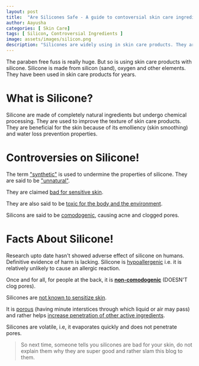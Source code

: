 ```yaml
---
layout: post
title:  "Are Silicones Safe - A guide to contoversial skin care ingredient!"
author: Aayusha
categories: [ Skin Care]
tags: [ Silicon, Controversial Ingredients ]
image: assets/images/silicon.png
description: "Silicones are widely using in skin care products. They are made of completely natural ingredients but undergo chemical processing. They are used to improve the texture of skin care products. They are beneficial for the skin because of its emolliency (skin smoothing) and water loss prevention properties."
---
```


The paraben free fuss is really huge. But so is using skin care products with silicone. Silicone is made from silicon (sand), oxygen and other elements. They have been used in skin care products for years.

# What is Silicone?
Silicone are made of completely natural ingredients but undergo chemical processing. They are used to improve the texture of skin care products. They are beneficial for the skin because of its emolliency (skin smoothing) and water loss prevention properties.

# Controversies on Silicone!
The term <u>"synthetic"</u> is used to undermine the properties of silicone. They are said to be <u>"unnatural"</u>.

They are claimed <u>bad for sensitive skin</u>.

They are also said to be <u>toxic for the body and the environment</u>.

Silicons are said to be <u>comodogenic</u>, causing acne and clogged pores.

# Facts About Silicone!
Research upto date hasn't showed adverse effect of silicone on humans. Definitive evidence of harm is lacking. Silicone is <u>hypoallergenic</u> i.e. it is relatively unlikely to cause an allergic reaction.

Once and for all, for people at the back, it is **<u>non-comodogenic</u>** (DOESN'T clog pores).

Silicones are <u>not known to sensitize skin</u>. 

It is <u>porous</u> (having minute interstices through which liquid or air may pass) and rather helps <u>increase penetration of other active ingredients</u>.

Silicones are volatile, i.e, it evaporates quickly and does not penetrate pores.

> So next time, someone tells you silicones are bad for your skin, do not explain them why they are super good and rather slam this blog to them.


